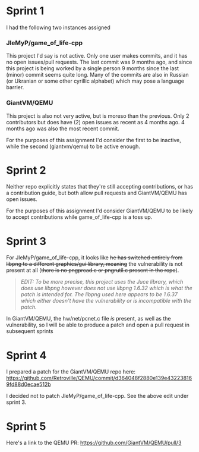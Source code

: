 # Sprint 1

I had the following two instances assigned
### JleMyP/game_of_life-cpp
This project I'd say is not active. Only one user makes commits, and it has no open issues/pull requests. 
The last commit was 9 months ago, and since this project is being worked by a single person 9 months since the last
(minor) commit seems quite long. Many of the commits are also in Russian (or Ukranian or some other cyrillic alphabet) 
which may pose a language barrier.

### GiantVM/QEMU
This project is also not very active, but is moreso than the previous. Only 2 contributors but does have (2) open issues
as recent as 4 months ago. 4 months ago was also the most recent commit. 

For the purposes of this assignment I'd consider the first to be inactive, while the second (giantvm/qemu) to be active enough.

# Sprint 2

Neither repo explicitly states that they're still accepting contributions, or has a contribution guide, but both allow pull requests 
and GiantVM/QEMU has open issues.

For the purposes of this assignment I'd consider GiantVM/QEMU to be likely to accept contributions while game_of_life-cpp is a toss up.

# Sprint 3

For JleMyP/game_of_life-cpp, it looks like ~~he has switched entirely from libpng to a different graphics/gui library, meaning~~ the 
vulnerability is not present at all (~~there is no pngpread.c or pngrutil.c present in the repo~~).
>*EDIT: To be more precise, this project uses the Juce library, which *does* use libpng however does not use libpng 1.6.32 which is what the patch is intended for. The libpng used here appears to be 1.6.37 which either doesn't have the vulnerability or is incompatible with the patch.*

In GiantVM/QEMU, the hw/net/pcnet.c file *is* present, as well as the vulnerability, so I will be able to produce a patch and open a pull request in subsequent sprints

# Sprint 4

I prepared a patch for the GiantVM/QEMU repo here: https://github.com/Retroville/QEMU/commit/d364048f2880e139e432238169fd88d0ecae512b

I decided not to patch JleMyP/game_of_life-cpp. See the above edit under sprint 3.

# Sprint 5

Here's a link to the QEMU PR: https://github.com/GiantVM/QEMU/pull/3


